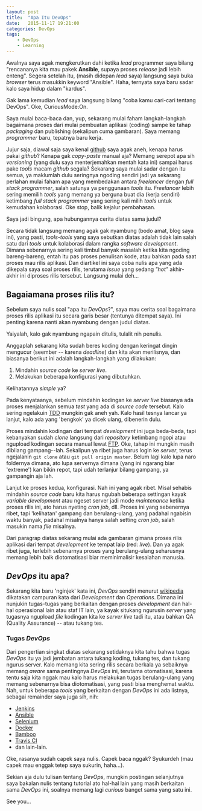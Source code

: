 ```yaml
---
layout: post
title:  "Apa Itu DevOps"
date:   2015-11-17 19:21:00
categories: DevOps
tags:
    - DevOps
    - Learning
---
```



Awalnya saya agak mengkerutkan dahi ketika _lead_ programmer saya bilang
"rencananya kita mau pakek __Ansible__, supaya proses _release_ jadi lebih
enteng". Segera setelah itu, (masih didepan _lead_ saya) langsung saya buka
_browser_ terus masukkin keyword "Ansible". Haha, ternyata saya baru sadar
kalo saya hidup dalam "kardus".


Gak lama kemudian _lead_ saya langsung bilang "coba kamu cari-cari tentang
DevOps". Oke, CuriousMode:On.


Saya mulai baca-baca dan, yup, sekarang mulai faham langkah-langkah bagaimana
proses dari mulai pembuatan aplikasi (coding) sampe ke tahap _packaging_
dan publishing (sekalipun cuma gambaran). Saya memang _programmer_ baru,
tepatnya baru kerja.


Jujur saja, diawal saja saya kenal [github] saya agak aneh, kenapa harus
pakai _github_? Kenapa gak _copy_-_paste_ manual aja? Memang serepot apa sih
_versioning_ (yang dulu saya menterjemahkan mentah kata ini) sampai harus
pake _tools_ macam _github_ segala? Sekarang saya mulai sadar dengan itu
semua, ya maklumlah dulu seringnya ngoding sendiri jadi ya sekarang perlahan
mulai faham apa yang membedakan antara _freelancer_ dengan
_full stack programmer_, salah satunya ya penggunaan _tools_ itu. _Freelancer_
lebih sering memilih _tools_ yang memang ya berguna buat dia (kerja sendiri)
ketimbang _full stack programmer_ yang sering kali milih _tools_ untuk
kemudahan kolaborasi. Oke stop, balik kejalur pembahasan.


Saya jadi bingung, apa hubungannya cerita diatas sama judul?


Secara tidak langsung memang agak gak nyambung (bodo amat, blog saya ini),
yang pasti, _tools_-_tools_ yang saya sebutkan diatas adalah tidak
lain salah satu dari _tools_ untuk kolaborasi dalam rangka
_software development_. Dimana sebenarnya sering kali timbul banyak masalah
ketika kita ngoding bareng-bareng, entah itu pas proses penulisan kode,
atau bahkan pada saat proses mau rilis aplikasi. Dan diartikel ini saya coba
nulis apa yang ada dikepala saya soal proses rilis, terutama _issue_ yang
sedang _"hot"_ akhir-akhir ini diproses rilis tersebut. Langsung mulai deh...


## Bagaiamana proses rilis itu?
Sebelum saya nulis soal "apa itu _DevOps_?", saya mau cerita soal bagaimana
proses rilis aplikasi itu secara garis besar (tentunya ditempat saya). Ini
penting karena nanti akan nyambung dengan judul diatas.


Yaiyalah, kalo gak nyambung ngapain ditulis, tulalit nih penulis.


Anggaplah sekarang kita sudah beres koding dengan keringat dingin mengucur
(seember -- karena _deadline_) dan kita akan merilisnya, dan biasanya
berikut ini adalah langkah-langkah yang dilakukan:

1. Mindahin _source code_ ke _server live_.
2. Melakukan beberapa konfigurasi yang dibutuhkan.


Kelihatannya _simple_ ya?


Pada kenyataanya, sebelum mindahin kodingan ke _server live_ biasanya ada
proses menjalankan semua _test_ yang ada di _source code_ tersebut. Kalo
sering ngelakuin [TDD] mungkin gak aneh yah. Kalo hasil tesnya lancar ya
lanjut, kalo ada yang 'bengkok' ya dicek ulang, dibenerin dulu.


Proses mindahin kodingan dari tempat _development_ ini juga beda-beda, tapi
kebanyakan sudah _clone_ langsung dari _repository_ ketimbang ngopi atau
ngupload kodingan secara manual lewat [FTP]. Oke, tahap ini mungkin masih
dibilang gampang--lah. Sekalipun ya ribet juga harus login ke _server_,
terus ngejalanin `git clone` atau `git pull origin master`. Belum lagi kalo
lupa naro foldernya dimana, ato lupa servernya dimana (yang ini ngarang
biar 'extreme') kan bikin repot, tapi udah terlanjur bilang gampang, ya
gampangin aja lah.


Lanjut ke proses kedua, konfigurasi. Nah ini yang agak ribet. Misal sehabis
mindahin _source code_ baru kita harus ngubah beberapa settingan kayak
_variable development_ atau ngeset server jadi mode _maintenance_ ketika
proses rilis ini, ato harus nyeting _cron job_, dll. Proses ini yang
sebenernya ribet, tapi 'kelihatan' gampang dan berulang-ulang, yang padahal
ngabisin waktu banyak, padahal misalnya hanya salah setting _cron job_, salah
masukin nama _file_ misalnya.


Dari paragrap diatas sekarang mulai ada gambaran gimana proses rilis aplikasi
dari tempat _development_ ke tempat laip (red: _live_). Dan ya agak ribet
juga, terlebih sebenarnya proses yang berulang-ulang seharusnya memang lebih
baik diotomatisasi biar meminimalisir kesalahan manusia.


## _DevOps_ itu apa?
Sekarang kita baru 'nginjek' kata ini, _DevOps_ sendiri menurut [wikipedia]
dikatakan campuran kata dari _Development_ dan _Operations_. Dimana ini
nunjukin tugas-tugas yang berkaitan dengan proses _development_ dan hal-hal
operasional lain atau staf IT lain, ya kayak situkang ngurusin _server_ yang
tugasnya ngupload _file_ kodingan kita ke _server live_ tadi itu, atau
bahkan QA (Quality Assurance) -- atau tukang tes.


### Tugas _DevOps_
Dari pengertian singkat diatas sekarang setidaknya kita tahu bahwa tugas
_DevOps_ itu ya jadi jembatan antara tukang koding, tukang tes, dan tukang
ngurus server. Kalo memang kita sering rilis secara berkala ya sebaiknya
memang _aware_ sama pentingnya _DevOps_ ini, terutama otomatisasi, karena
tentu saja kita nggak mau kalo harus melakukan tugas berulang-ulang yang
memang sebenarnya bisa diotomatisasi, yang pasti bisa menghemat waktu. Nah,
untuk beberapa _tools_ yang berkaitan dengan _DevOps_ ini ada listnya,
sebagai remainder saya juga sih, nih:

- [Jenkins]
- [Ansible]
- [Selenium]
- [Docker]
- [Bamboo]
- [Travis CI]
- dan lain-lain.


Oke, rasanya sudah capek saya nulis. Capek baca nggak? Syukurdeh (mau capek
mau enggak tetep saya sukurin, haha...).


Sekian aja dulu tulisan tentang _DevOps_, mungkin postingan selanjutnya
saya bakalan nulis tentang tutorial ato hal-hal lain yang masih berkaitan
sama _DevOps_ ini, soalnya memang lagi _curious_ banget sama yang satu ini.


See you...


[github]: https://www.github.com
[FTP]: https://en.wikipedia.org/wiki/File_Transfer_Protocol
[TDD]: https://en.wikipedia.org/wiki/Test-driven_development
[wikipedia]: https://en.wikipedia.org/wiki/DevOps
[Jenkins]: http://jenkins-ci.org/
[Ansible]: http://www.ansible.com/
[Selenium]: http://www.seleniumhq.org/
[Docker]: https://www.docker.com/
[Bamboo]: https://www.atlassian.com/software/bamboo
[Travis CI]: https://travis-ci.org/
